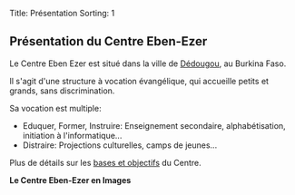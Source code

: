 Title: Présentation
Sorting: 1

Présentation du Centre Eben-Ezer
--------------------------------

Le Centre Eben Ezer est situé dans la ville de [Dédougou][2], au Burkina Faso.

Il s'agit d'une structure à vocation évangélique, qui accueille petits et
grands, sans discrimination.

Sa vocation est multiple:

 - Eduquer, Former, Instruire: Enseignement secondaire, alphabétisation,
   initiation à l'informatique...
 - Distraire: Projections culturelles, camps de jeunes...

Plus de détails sur les [bases et objectifs][1] du Centre.

**Le Centre Eben-Ezer en Images**

<div id="set:72157629543846712" class="galleria"></div>

  [1]: /centre-ebenezer/bases-et-objectifs
  [2]: /a-propos/dedougou
